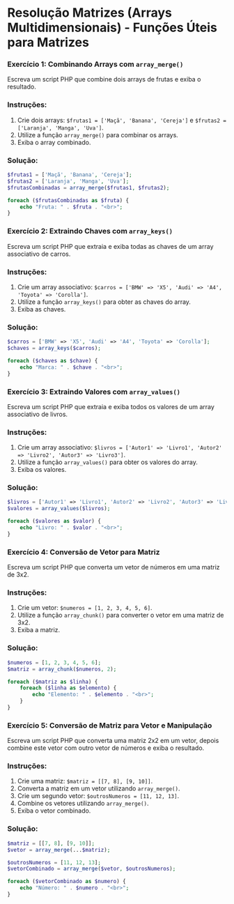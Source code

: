 
# Resolução Matrizes (Arrays Multidimensionais) - Funções Úteis para Matrizes

### Exercício 1: Combinando Arrays com `array_merge()`

Escreva um script PHP que combine dois arrays de frutas e exiba o resultado.

### Instruções:
1. Crie dois arrays: `$frutas1 = ['Maçã', 'Banana', 'Cereja']` e `$frutas2 = ['Laranja', 'Manga', 'Uva']`.
2. Utilize a função `array_merge()` para combinar os arrays.
3. Exiba o array combinado.

### Solução:
```php
$frutas1 = ['Maçã', 'Banana', 'Cereja'];
$frutas2 = ['Laranja', 'Manga', 'Uva'];
$frutasCombinadas = array_merge($frutas1, $frutas2);

foreach ($frutasCombinadas as $fruta) {
    echo "Fruta: " . $fruta . "<br>";
}
```

### Exercício 2: Extraindo Chaves com `array_keys()`

Escreva um script PHP que extraia e exiba todas as chaves de um array associativo de carros.

### Instruções:
1. Crie um array associativo: `$carros = ['BMW' => 'X5', 'Audi' => 'A4', 'Toyota' => 'Corolla']`.
2. Utilize a função `array_keys()` para obter as chaves do array.
3. Exiba as chaves.

### Solução:
```php
$carros = ['BMW' => 'X5', 'Audi' => 'A4', 'Toyota' => 'Corolla'];
$chaves = array_keys($carros);

foreach ($chaves as $chave) {
    echo "Marca: " . $chave . "<br>";
}
```
### Exercício 3: Extraindo Valores com `array_values()`

Escreva um script PHP que extraia e exiba todos os valores de um array associativo de livros.

### Instruções:
1. Crie um array associativo: `$livros = ['Autor1' => 'Livro1', 'Autor2' => 'Livro2', 'Autor3' => 'Livro3']`.
2. Utilize a função `array_values()` para obter os valores do array.
3. Exiba os valores.

### Solução:
```php
$livros = ['Autor1' => 'Livro1', 'Autor2' => 'Livro2', 'Autor3' => 'Livro3'];
$valores = array_values($livros);

foreach ($valores as $valor) {
    echo "Livro: " . $valor . "<br>";
}
```

### Exercício 4: Conversão de Vetor para Matriz

Escreva um script PHP que converta um vetor de números em uma matriz de 3x2.

### Instruções:
1. Crie um vetor: `$numeros = [1, 2, 3, 4, 5, 6]`.
2. Utilize a função `array_chunk()` para converter o vetor em uma matriz de 3x2.
3. Exiba a matriz.

### Solução:
```php
$numeros = [1, 2, 3, 4, 5, 6];
$matriz = array_chunk($numeros, 2);

foreach ($matriz as $linha) {
    foreach ($linha as $elemento) {
        echo "Elemento: " . $elemento . "<br>";
    }
}
```

### Exercício 5: Conversão de Matriz para Vetor e Manipulação

Escreva um script PHP que converta uma matriz 2x2 em um vetor, depois combine este vetor com outro vetor de números e exiba o resultado.

### Instruções:
1. Crie uma matriz: `$matriz = [[7, 8], [9, 10]]`.
2. Converta a matriz em um vetor utilizando `array_merge()`.
3. Crie um segundo vetor: `$outrosNumeros = [11, 12, 13]`.
4. Combine os vetores utilizando `array_merge()`.
5. Exiba o vetor combinado.

### Solução:
```php
$matriz = [[7, 8], [9, 10]];
$vetor = array_merge(...$matriz);

$outrosNumeros = [11, 12, 13];
$vetorCombinado = array_merge($vetor, $outrosNumeros);

foreach ($vetorCombinado as $numero) {
    echo "Número: " . $numero . "<br>";
}
```
